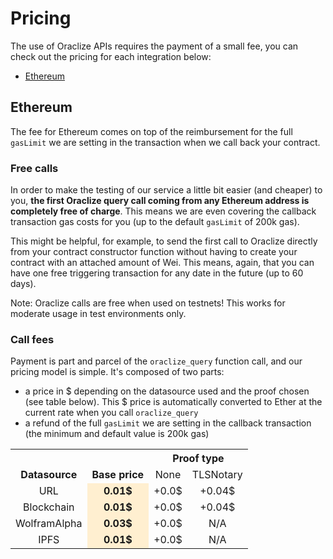 # Pricing

The use of Oraclize APIs requires the payment of a small fee, you can check out the pricing for each integration below:

 * <a href="#pricing-ethereum">Ethereum</a>


## Ethereum

The fee for Ethereum comes on top of the reimbursement for the full `gasLimit` we are setting in the transaction when we call back your contract.

### Free calls

In order to make the testing of our service a little bit easier (and cheaper) to you, **the first Oraclize query call coming from any Ethereum address is completely free of charge**. This means we are even covering the callback transaction gas costs for you (up to the default `gasLimit` of 200k gas).

This might be helpful, for example, to send the first call to Oraclize directly from your contract constructor function without having to create your contract with an attached amount of Wei. This means, again, that you can have one free triggering transaction for any date in the future (up to 60 days).

<aside class="notice">
Note: Oraclize calls are free when used on testnets! This works for moderate usage in test environments only.
</aside>

### Call fees

Payment is part and parcel of the `oraclize_query` function call, and our pricing model is simple. It's composed of two parts:

* a price in $ depending on the datasource used and the proof chosen (see table below). This $ price is automatically converted to Ether at the current rate when you call `oraclize_query`
* a refund of the full `gasLimit` we are setting in the callback transaction (the minimum and default value is 200k gas)

<style type="text/css">
	tr, td, th {
		text-align: center !important;
		vertical-align: middle !important;
	}
</style>

<table>
  <tr>
    <th rowspan="2" style="vertical-align: bottom !important;">Datasource</th>
    <th rowspan="2" style="vertical-align: bottom !important;">Base price</th>
    <th colspan="2">Proof type</th>
  </tr>
  <tr>
    <td>None</td>
    <td>TLSNotary</td>
  </tr>
  <tr>
    <td>URL</td>
    <td style="background-color:#FFEFD0;font-weight: 700;">0.01$</td>
    <td>+0.0$</td>
    <td>+0.04$</td>
  </tr>
  <tr>
    <td>Blockchain</td>
    <td style="background-color:#FFEFD0;font-weight: 700;">0.01$</td>
    <td>+0.0$</td>
    <td>+0.04$</td>
  </tr>
  <tr>
    <td>WolframAlpha</td>
    <td style="background-color:#FFEFD0;font-weight: 700;">0.03$</td>
    <td>+0.0$</td>
    <td>N/A</td>
  </tr>
  <tr>
    <td>IPFS</td>
    <td style="background-color:#FFEFD0;font-weight: 700;">0.01$</td>
    <td>+0.0$</td>
    <td>N/A</td>
  </tr>
</table>